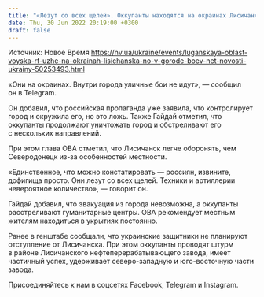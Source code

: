 ```yaml
---
title: "«Лезут со всех щелей». Оккупанты находятся на окраинах Лисичанска, но в городе боев нет — Гайдай"
date: Thu, 30 Jun 2022 20:19:00 +0300
draft: false
---
```

Источник: Новое Время https://nv.ua/ukraine/events/luganskaya-oblast-voyska-rf-uzhe-na-okrainah-lisichanska-no-v-gorode-boev-net-novosti-ukrainy-50253493.html


«Они на окраинах. Внутри города уличные бои не идут», — сообщил он в Telegram.

Он добавил, что российская пропаганда уже заявила, что контролирует город и окружила его, но это ложь. Также Гайдай отметил, что оккупанты продолжают уничтожать город и обстреливают его с нескольких направлений. 

При этом глава ОВА отметил, что Лисичанск легче оборонять, чем Северодонецк из-за особенностей местности. 

«Единственное, что можно констатировать — россиян, извините, дофигища просто. Они лезут со всех щелей. Техники и артиллерии невероятное количество», — говорит он. 

Гайдай добавил, что эвакуация из города невозможна, а оккупанты расстреливают гуманитарные центры. ОВА рекомендует местным жителям находиться в укрытиях постоянно. 

Ранее в генштабе сообщали, что украинские защитники не планируют отступление от Лисичанска. При этом оккупанты проводят штурм в районе Лисичанского нефтеперерабатывающего завода, имеет частичный успех, удерживает северо-западную и юго-восточную части завода.

Присоединяйтесь к нам в соцсетях Facebook, Telegram и Instagram.
